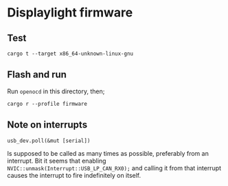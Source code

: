 # Displaylight firmware

## Test
```
cargo t --target x86_64-unknown-linux-gnu
```

## Flash and run
Run `openocd` in this directory, then;

```
cargo r --profile firmware
```


## Note on interrupts
```
usb_dev.poll(&mut [serial])
```

Is supposed to be called as many times as possible, preferably from an interrupt. Bit it seems that
enabling `NVIC::unmask(Interrupt::USB_LP_CAN_RX0);` and calling it from that interrupt causes the 
interrupt to fire indefinitely on itself.
